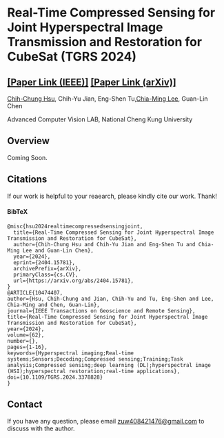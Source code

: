 # Real-Time Compressed Sensing for Joint Hyperspectral Image Transmission and Restoration for CubeSat (TGRS 2024)

## [[Paper Link (IEEE)]](https://ieeexplore.ieee.org/document/10474407) [[Paper Link (arXiv)]]([https://allproj002.github.io/drct.github.io/](https://arxiv.org/abs/2404.15781))

[Chih-Chung Hsu](https://cchsu.info/), Chih-Yu Jian, Eng-Shen Tu,[Chia-Ming Lee](https://ming053l.github.io/), Guan-Lin Chen

Advanced Computer Vision LAB, National Cheng Kung University

## Overview

Coming Soon. 




## Citations

If our work is helpful to your reaearch, please kindly cite our work. Thank!

#### BibTeX
    @misc{hsu2024realtimecompressedsensingjoint,
      title={Real-Time Compressed Sensing for Joint Hyperspectral Image Transmission and Restoration for CubeSat}, 
      author={Chih-Chung Hsu and Chih-Yu Jian and Eng-Shen Tu and Chia-Ming Lee and Guan-Lin Chen},
      year={2024},
      eprint={2404.15781},
      archivePrefix={arXiv},
      primaryClass={cs.CV},
      url={https://arxiv.org/abs/2404.15781}, 
    }
    @ARTICLE{10474407,
    author={Hsu, Chih-Chung and Jian, Chih-Yu and Tu, Eng-Shen and Lee, Chia-Ming and Chen, Guan-Lin},
    journal={IEEE Transactions on Geoscience and Remote Sensing}, 
    title={Real-Time Compressed Sensing for Joint Hyperspectral Image Transmission and Restoration for CubeSat}, 
    year={2024},
    volume={62},
    number={},
    pages={1-16},
    keywords={Hyperspectral imaging;Real-time systems;Sensors;Decoding;Compressed sensing;Training;Task analysis;Compressed sensing;deep learning (DL);hyperspectral image (HSI);hyperspectral restoration;real-time applications},
    doi={10.1109/TGRS.2024.3378828}
    }


## Contact
If you have any question, please email zuw408421476@gmail.com to discuss with the author.
